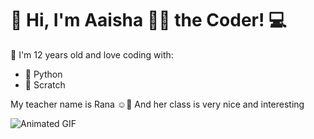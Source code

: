 # 👋 Hi, I'm Aaisha 💙✨ the Coder! 💻

🌟 I'm 12 years old and love coding with:
- 🐍 Python
- 🧱 Scratch

My teacher name is Rana ☺️💝
And her class is very nice and interesting 






![Animated GIF](https://media0.giphy.com/media/v1.Y2lkPTc5MGI3NjExeGowYXFlOW1kNW0zNWNxdzFicnlsOHhnM3pzYm9kZTVxa3NnZ)

